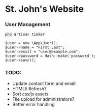 # St. John's Website

### User Management
`php artisan tinker`

```
$user = new \App\User();
$user->name = "First Last";
$user->email = "user@example.com";
$user->password = Hash::make('password');
$user->save();
```

### TODO:
 * Update contact form and email
 * HTML5 Refresh?
 * Sort css/js assets
 * File upload for administrators?
 * Better error handling
